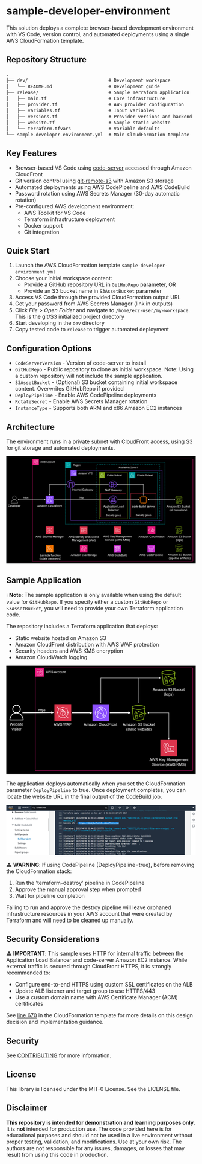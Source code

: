 # sample-developer-environment

This solution deploys a complete browser-based development environment with VS Code, version control, and automated deployments using a single AWS CloudFormation template.

## Repository Structure

```
.
├── dev/                              # Development workspace
│   └── README.md                     # Development guide
├── release/                          # Sample Terraform application
│   ├── main.tf                       # Core infrastructure
│   ├── provider.tf                   # AWS provider configuration
│   ├── variables.tf                  # Input variables
│   ├── versions.tf                   # Provider versions and backend
│   ├── website.tf                    # Sample static website
│   └── terraform.tfvars              # Variable defaults
└── sample-developer-environment.yml  # Main CloudFormation template
```

## Key Features

- Browser-based VS Code using [code-server](https://github.com/coder/code-server) accessed through Amazon CloudFront
- Git version control using [git-remote-s3](https://github.com/awslabs/git-remote-s3) with Amazon S3 storage
- Automated deployments using AWS CodePipeline and AWS CodeBuild
- Password rotation using AWS Secrets Manager (30-day automatic rotation)
- Pre-configured AWS development environment:
  - AWS Toolkit for VS Code
  - Terraform infrastructure deployment
  - Docker support
  - Git integration

## Quick Start

1. Launch the AWS CloudFormation template `sample-developer-environment.yml`
2. Choose your initial workspace content:
   - Provide a GitHub repository URL in `GitHubRepo` parameter, OR
   - Provide an S3 bucket name in `S3AssetBucket` parameter
3. Access VS Code through the provided CloudFormation output URL
4. Get your password from AWS Secrets Manager (link in outputs)
5. Click *File* > *Open Folder* and navigate to `/home/ec2-user/my-workspace`. This is the git/S3 initialized project directory
6. Start developing in the `dev` directory
7. Copy tested code to `release` to trigger automated deployment


## Configuration Options

- `CodeServerVersion` - Version of code-server to install
- `GitHubRepo` - Public repository to clone as initial workspace. Note: Using a custom repository will not include the sample application.
- `S3AssetBucket` - (Optional) S3 bucket containing initial workspace content. Overwrites GitHubRepo if provided
- `DeployPipeline` - Enable AWS CodePipeline deployments
- `RotateSecret` - Enable AWS Secrets Manager rotation
- `InstanceType` - Supports both ARM and x86 Amazon EC2 instances

## Architecture

The environment runs in a private subnet with CloudFront access, using S3 for git storage and automated deployments.

![Architecture Diagram](img/architecture.png)

## Sample Application

ℹ️ **Note**: The sample application is only available when using the default value for `GitHubRepo`. If you specify either a custom `GitHubRepo` or `S3AssetBucket`, you will need to provide your own Terraform application code.

The repository includes a Terraform application that deploys:
- Static website hosted on Amazon S3
- Amazon CloudFront distribution with AWS WAF protection
- Security headers and AWS KMS encryption
- Amazon CloudWatch logging

![Sample Application](img/sampleapplication.png)

The application deploys automatically when you set the CloudFormation parameter `DeployPipeline` to true. Once deployment completes, you can locate the website URL in the final output of the CodeBuild job.

![CodeBuild Output Screenshot](img/codebuildoutput.png)

⚠️ **WARNING**: If using CodePipeline (DeployPipeline=true), before removing the CloudFormation stack:
1. Run the 'terraform-destroy' pipeline in CodePipeline
2. Approve the manual approval step when prompted
3. Wait for pipeline completion

Failing to run and approve the destroy pipeline will leave orphaned infrastructure resources in your AWS account that were created by Terraform and will need to be cleaned up manually.

## Security Considerations

⚠️ **IMPORTANT**: This sample uses HTTP for internal traffic between the Application Load Balancer and code-server Amazon EC2 instance. While external traffic is secured through CloudFront HTTPS, it is strongly recommended to:
- Configure end-to-end HTTPS using custom SSL certificates on the ALB
- Update ALB listener and target group to use HTTPS/443
- Use a custom domain name with AWS Certificate Manager (ACM) certificates

See [line 670](sample-developer-environment.yml#L670) in the CloudFormation template for more details on this design decision and implementation guidance.



## Security

See [CONTRIBUTING](CONTRIBUTING.md#security-issue-notifications) for more information.

## License

This library is licensed under the MIT-0 License. See the LICENSE file.

## Disclaimer

**This repository is intended for demonstration and learning purposes only.**
It is **not** intended for production use. The code provided here is for educational purposes and should not be used in a live environment without proper testing, validation, and modifications.
Use at your own risk. The authors are not responsible for any issues, damages, or losses that may result from using this code in production.